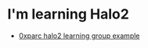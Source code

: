 # I'm learning Halo2

- [0xparc halo2 learning group example](https://learn.0xparc.org/materials/halo2/learning-group-1/halo2-api)
